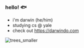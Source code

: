 ### hello! 🐟


- i'm darwin (he/him)
- studying cs @ yale
- check out https://darwindo.com



![trees_smaller](https://user-images.githubusercontent.com/8429648/236994301-176d9dcf-2850-4b62-bf2f-cb4947bd90a9.gif)
